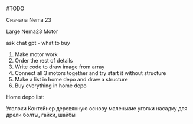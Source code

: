 #TODO


Сначала Nema 23

Large Nema23 Motor


ask chat gpt - what to buy



1. Make motor work
1. Order the rest of details
1. Write code to draw image from array
1. Connect all 3 motors together and try start it without structure
1. Make a list in home depo and draw a structure
1. Buy everything in home depo


 


Home depo list:

Уголоки
Контейнер
деревянную основу
маленькие уголки
насадку для дрели
болты, гайки, шайбы

